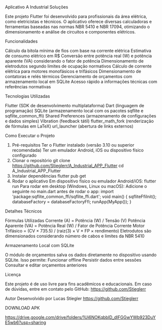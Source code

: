 Aplicativo A Industrial Soluções

Este projeto Flutter foi desenvolvido para profissionais da área elétrica, como eletricistas e técnicos.
O aplicativo oferece diversas calculadoras e ferramentas baseadas nas normas NBR 5410 e NBR
17094, otimizando o dimensionamento e análise de circuitos e componentes elétricos.

Funcionalidades

 Cálculo da bitola mínima de fios com base na corrente elétrica
 Estimativa de consumo elétrico em R$
 Conversão entre potência real (W) e potência aparente (VA) considerando o fator de potência
 Dimensionamento de eletrodutos segundo limites de ocupação normativos
 Cálculo de corrente elétrica para motores monofásicos e trifásicos
 Dimensionamento de contatoras e relés térmicos
 Gerenciamento de orçamentos com armazenamento local em SQLite
 Acesso rápido a informações técnicas com referências normativas

Tecnologias Utilizadas

 Flutter (SDK de desenvolvimento multiplataforma)
 Dart (linguagem de programação)
 SQLite (armazenamento local com os pacotes sqflite e sqflite_common_ffi)
 Shared Preferences (armazenamento de configurações e dados simples)
 Vibration (feedback tátil)
 flutter_math_fork (renderização de fórmulas em LaTeX)
 url_launcher (abertura de links externos)

Como Executar o Projeto

1. Pré-requisitos
 Ter o Flutter instalado (versão 3.10 ou superior recomendada)
 Ter um emulador Android, iOS ou dispositivo físico configurado
2. Clonar o repositório
git clone https://github.com/Stieglerr/A_Industrial_APP_Flutter
cd A_Industrial_APP_Flutter
3. Instalar dependências
flutter pub get
4. Rodar o aplicativo
 Em dispositivo físico ou emulador Android/iOS:
 flutter run
 Para rodar em desktop (Windows, Linux ou macOS):
 Adicione o seguinte no main.dart antes de rodar o app:
 import 'package:sqflite_common_ffi/sqflite_ffi.dart';
 void main() {
 sqfliteFfiInit();
 databaseFactory = databaseFactoryFfi;
 runApp(MyApp());
 }

Detalhes Técnicos

Fórmulas Utilizadas
 Corrente (A) = Potência (W) / Tensão (V)
 Potência Aparente (VA) = Potência Real (W) / Fator de Potência
 Corrente Motor Trifásico = (CV × 735.5) / (raiz(3) × V × FP × rendimento)
 Eletrodutos são dimensionados considerando número de cabos e limites da NBR 5410

Armazenamento Local com SQLite

O módulo de orçamentos salva os dados diretamente no dispositivo usando SQLite. Isso permite:
 Funcionar offline
 Persistir dados entre sessões
 Consultar e editar orçamentos anteriores

Licença

Este projeto é de uso livre para fins acadêmicos e educacionais.
Em caso de dúvidas, entre em contato pelo GitHub: https://github.com/Stieglerr

Autor
Desenvolvido por Lucas Stiegler
https://github.com/Stieglerr

DOWNLOAD APK

https://drive.google.com/drive/folders/1Ui6NOKqbbID_dlFGGwYWb923DuYE5wb6?usp=sharing
